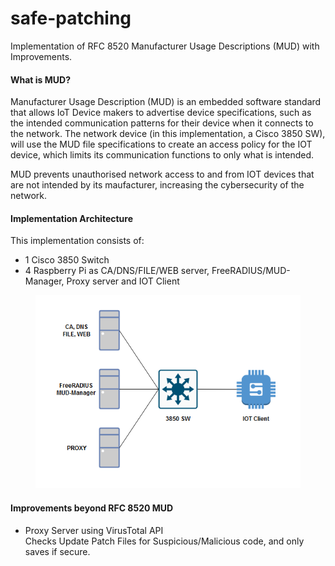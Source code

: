 # safe-patching
Implementation of RFC 8520 Manufacturer Usage Descriptions (MUD) with Improvements.

#### What is MUD?
Manufacturer Usage Description (MUD) is an embedded software standard that allows IoT Device makers to advertise device specifications, such as the intended communication patterns for their device when it connects to the network. The network device (in this implementation, a Cisco 3850 SW), will use the MUD file specifications to create an access policy for the IOT device, which limits its communication functions to only what is intended.

MUD prevents unauthorised network access to and from IOT devices that are not intended by its maufacturer, increasing the cybersecurity of the network.

#### Implementation Architecture
This implementation consists of:
- 1 Cisco 3850 Switch 
- 4 Raspberry Pi as CA/DNS/FILE/WEB server, FreeRADIUS/MUD-Manager, Proxy server and IOT Client

<figure style="text-align: center"><img alt="Upload to Server" src="network-architecture.PNG" ></figure>



#### Improvements beyond RFC 8520 MUD
- Proxy Server using VirusTotal API <br>
Checks Update Patch Files for Suspicious/Malicious code, and only saves if secure.
